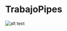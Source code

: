 # TrabajoPipes

![alt text](https://raw.githubusercontent.com/username/projectname/branch/path/to/img.png)

